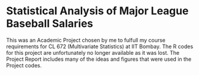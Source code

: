 # Statistical Analysis of Major League Baseball Salaries

This was an Academic Project chosen by me to fulfull my course requirements for CL 672 (Multivariate Statistics) at IIT Bombay. The R codes for this project are unfortunately no longer available as it was lost. The Project Report includes many of the ideas and figures that were used in the Project codes.

